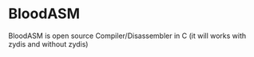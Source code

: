 # BloodASM
BloodASM is open source Compiler/Disassembler in C (it will works with zydis and without zydis)
